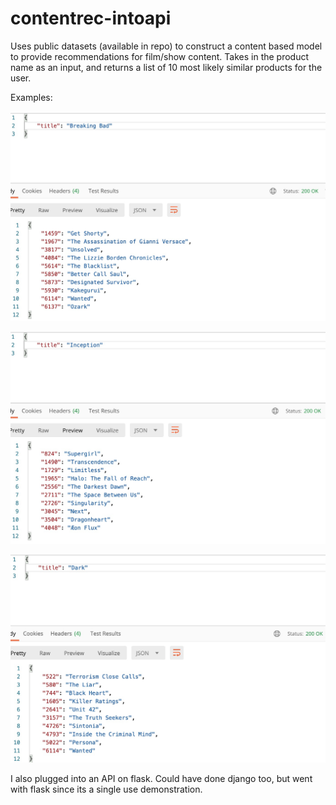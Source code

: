 # contentrec-intoapi
Uses public datasets (available in repo) to construct a content based model to provide recommendations for film/show content. Takes in the product name as an input, and returns a list of 10 most likely similar products for the user.

Examples:

![alt text](example1.jpg?raw=true)

![alt text](example2.jpg?raw=true)

![alt text](example3.jpg?raw=true)



I also plugged into an API on flask. Could have done django too, but went with flask since its a single use demonstration. 
